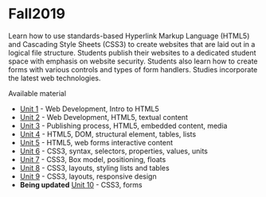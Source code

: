 # Fall2019
Learn how to use standards-based Hyperlink Markup Language (HTML5) and Cascading Style Sheets (CSS3) to create websites that are laid out in a logical file structure. Students publish their websites to a dedicated student space with emphasis on website security. Students also learn how to create forms with various controls and types of form handlers. Studies incorporate the latest web technologies.

Available material 
* [Unit 1](https://github.com/ebajcar/Fall2019/blob/notes10049/unit1.md) - Web Development, Intro to HTML5
* [Unit 2](https://github.com/ebajcar/Fall2019/blob/notes10049/unit2.md) - Web Development, HTML5, textual content
* [Unit 3](https://github.com/ebajcar/Fall2019/blob/notes10049/unit3.md) - Publishing process, HTML5, embedded content, media
* [Unit 4](https://github.com/ebajcar/Fall2019/blob/notes10049/unit4.md) - HTML5, DOM, structural element, tables, lists
* [Unit 5](https://github.com/ebajcar/Fall2019/blob/notes10049/unit5.md) - HTML5, web forms interactive content
* [Unit 6](https://github.com/ebajcar/Fall2019/blob/notes10049/unit6.md) - CSS3, syntax, selectors, properties, values, units
* [Unit 7](https://github.com/ebajcar/Fall2019/blob/notes10049/unit7.md) - CSS3, Box model, positioning, floats
* [Unit 8](https://github.com/ebajcar/Fall2019/blob/notes10049/unit8.md) - CSS3, layouts, styling lists and tables
* [Unit 9](https://github.com/ebajcar/Fall2019/blob/notes10049/unit9.md) - CSS3, layouts, responsive design
* **Being updated** [Unit 10](https://github.com/ebajcar/Fall2019/blob/notes10049/unit10.md) - CSS3, forms



<!--stackedit_data:
eyJoaXN0b3J5IjpbLTEwNzkxNjU0MTEsMTAxNjQyOTkyOF19
-->
